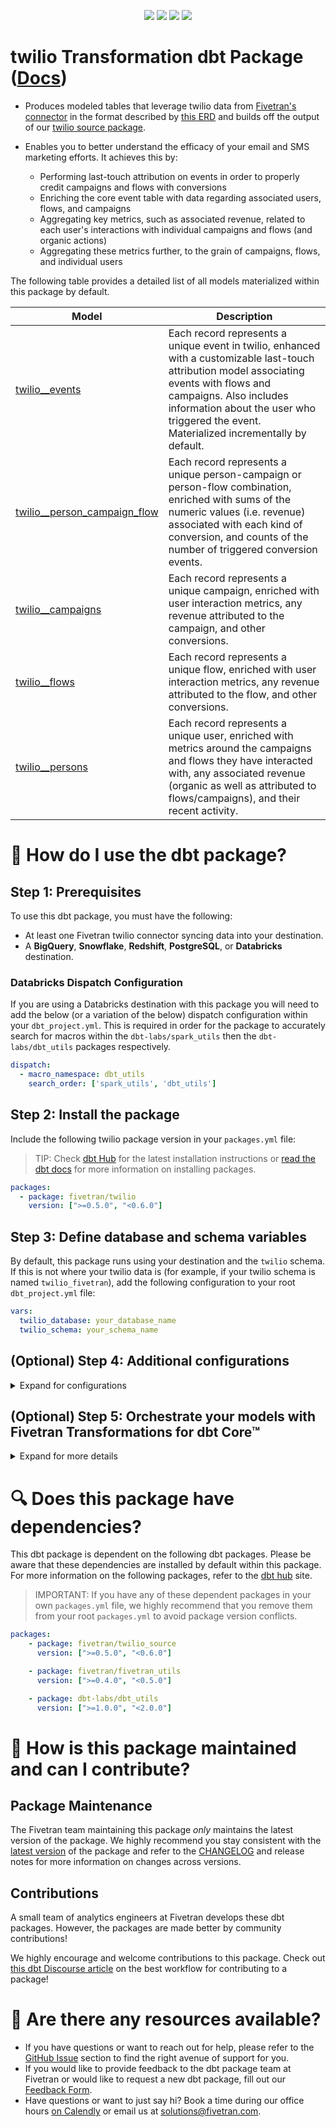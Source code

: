 <p align="center">
    <a alt="License"
        href="https://github.com/fivetran/dbt_twilio_source/blob/main/LICENSE">
        <img src="https://img.shields.io/badge/License-Apache%202.0-blue.svg" /></a>
    <a alt="dbt-core">
        <img src="https://img.shields.io/badge/dbt_Core™_version->=1.3.0_,<2.0.0-orange.svg" /></a>
    <a alt="Maintained?">
        <img src="https://img.shields.io/badge/Maintained%3F-yes-green.svg" /></a>
    <a alt="PRs">
        <img src="https://img.shields.io/badge/Contributions-welcome-blueviolet" /></a>
</p>


# twilio Transformation dbt Package ([Docs](https://fivetran.github.io/dbt_twilio/))

- Produces modeled tables that leverage twilio data from [Fivetran's connector](https://fivetran.com/docs/applications/twilio) in the format described by [this ERD](https://fivetran.com/docs/applications/twilio#schemainformation) and builds off the output of our [twilio source package](https://github.com/fivetran/dbt_twilio_source).

- Enables you to better understand the efficacy of your email and SMS marketing efforts. It achieves this by:
  - Performing last-touch attribution on events in order to properly credit campaigns and flows with conversions
  - Enriching the core event table with data regarding associated users, flows, and campaigns
  - Aggregating key metrics, such as associated revenue, related to each user's interactions with individual campaigns and flows (and organic actions)
  - Aggregating these metrics further, to the grain of campaigns, flows, and individual users

The following table provides a detailed list of all models materialized within this package by default. 

| **Model**                | **Description**                                                                                                                                |
| ------------------------ | ---------------------------------------------------------------------------------------------------------------------------------------------- |
| [twilio__events](https://github.com/fivetran/dbt_twilio/blob/main/models/twilio__events.sql)             | Each record represents a unique event in twilio, enhanced with a customizable last-touch attribution model associating events with flows and campaigns. Also includes information about the user who triggered the event. Materialized incrementally by default. |
| [twilio__person_campaign_flow](https://github.com/fivetran/dbt_twilio/blob/main/models/twilio__person_campaign_flow.sql)             | Each record represents a unique person-campaign or person-flow combination, enriched with sums of the numeric values (i.e. revenue) associated with each kind of conversion, and counts of the number of triggered conversion events. |
| [twilio__campaigns](https://github.com/fivetran/dbt_twilio/blob/main/models/twilio__campaigns.sql)             | Each record represents a unique campaign, enriched with user interaction metrics, any revenue attributed to the campaign, and other conversions. |
| [twilio__flows](https://github.com/fivetran/dbt_twilio/blob/main/models/twilio__flows.sql)             | Each record represents a unique flow, enriched with user interaction metrics, any revenue attributed to the flow, and other conversions. |
| [twilio__persons](https://github.com/fivetran/dbt_twilio/blob/main/models/twilio__persons.sql)             | Each record represents a unique user, enriched with metrics around the campaigns and flows they have interacted with, any associated revenue (organic as well as attributed to flows/campaigns), and their recent activity. |

# 🎯 How do I use the dbt package?

## Step 1: Prerequisites
To use this dbt package, you must have the following:

- At least one Fivetran twilio connector syncing data into your destination.
- A **BigQuery**, **Snowflake**, **Redshift**, **PostgreSQL**, or **Databricks** destination.

### Databricks Dispatch Configuration
If you are using a Databricks destination with this package you will need to add the below (or a variation of the below) dispatch configuration within your `dbt_project.yml`. This is required in order for the package to accurately search for macros within the `dbt-labs/spark_utils` then the `dbt-labs/dbt_utils` packages respectively.
```yml
dispatch:
  - macro_namespace: dbt_utils
    search_order: ['spark_utils', 'dbt_utils']
```


## Step 2: Install the package
Include the following twilio package version in your `packages.yml` file:
> TIP: Check [dbt Hub](https://hub.getdbt.com/) for the latest installation instructions or [read the dbt docs](https://docs.getdbt.com/docs/package-management) for more information on installing packages.
```yaml
packages:
  - package: fivetran/twilio
    version: [">=0.5.0", "<0.6.0"]
```
## Step 3: Define database and schema variables
By default, this package runs using your destination and the `twilio` schema. If this is not where your twilio data is (for example, if your twilio schema is named `twilio_fivetran`), add the following configuration to your root `dbt_project.yml` file:

```yml
vars:
  twilio_database: your_database_name
  twilio_schema: your_schema_name
```
## (Optional) Step 4: Additional configurations

<details><summary>Expand for configurations</summary>

### Unioning Multiple twilio Connectors
If you have multiple twilio connectors in Fivetran and would like to use this package on all of them simultaneously, we have provided functionality to do so. The package will union all of the data together and pass the unioned table into the transformations. You will be able to see which source it came from in the `source_relation` column of each model. To use this functionality, you will need to set either (**note that you cannot use both**) the `twilio_union_schemas` or `twilio_union_databases` variables:

```yml
# dbt_project.yml
...
config-version: 2
vars:
  twilio_source:
    twilio_union_schemas: ['twilio_usa','twilio_canada'] # use this if the data is in different schemas/datasets of the same database/project
    twilio_union_databases: ['twilio_usa','twilio_canada'] # use this if the data is in different databases/projects but uses the same schema name
```

### Attribution Lookback Window

This package attributes events to campaigns and flows via a last-touch attribution model in line with twilio's internal [attribution](https://help.twilio.com/hc/en-us/articles/115005248128). This is necessary to perform, as twilio does not automatically send attribution data for certain metrics. Read more about how the package's attribution works [here](https://github.com/fivetran/dbt_twilio/blob/main/models/intermediate/int_twilio.yml#L4) and see the source code [here](https://github.com/fivetran/dbt_twilio/blob/main/models/intermediate/int_twilio__event_attribution.sql).

By default, the package will use a lookback window of **120 hours (5 days)** for email-events and a window of **24 hours** for SMS-events. For example, if an `'Ordered Product'` conversion is tracked on April 27th, and the customer clicked a campaign email on April 24th, their purchase order event will be attributed with the email they interacted with. If the campaign was sent and opened via SMS instead of email, the `'Ordered Product'` conversion would not be attributed to any campaign.

To change either of these lookback windows, add the following configuration to your `dbt_project.yml` file:

> If you would like to disable the package's attribution process completely, set these variables to `0`.

```yml
# dbt_project.yml

...
config-version: 2

vars:
  twilio:
    twilio__email_attribution_lookback: x_number_of_hours # default = 120 hours = 5 days. MUST BE INTEGER.
    twilio__sms_attribution_lookback: y_number_of_hours # default = 24 hours. MUST BE INTEGER.
```

> Note that events already associated with campaigns or flows in twilio will never have their source attribution data overwritten by the package modeling.

### Attribution-Eligible Event Types

By default, this package will only credit email opens, email clicks, and SMS opens with conversions. That is, only flows and campaigns attached to these kinds of events will qualify for attribution in our package. This is aligned with twilio's internal [attribution model](https://help.twilio.com/hc/en-us/articles/115005248128).

However, this package allows for the customization of which events can qualify for attribution. To expand or otherwise change this filter on attribution, add the following configuration to your `dbt_project.yml` file:

```yml
# dbt_project.yml

...
config-version: 2

vars:
  twilio:
    twilio__eligible_attribution_events: ['types', 'of', 'events', 'to', 'attribute', 'conversions', 'to'] # this is case-SENSITIVE and should be in all lower-case!!
```

### Filtering Conversion Metrics to Pivot Out

The twilio dbt package pivots relevant conversion events out into metric columns in the `twilio__person_campaign_flow`, `twilio__campaigns`, `twilio__flows`, and `twilio__persons` models. The package will sum up revenue attributed to each person's interactions with flows and campaigns (plus organic actions), count the instances of each kind of triggered conversion, and, at the flow and campaign grain, count the number of unique people who converted. The package splits up events to pivot out into two variables, `twilio__count_metrics` and `twilio__sum_revenue_metrics`, which will record the count of events/users and their associated revenue values, respectively.

By default, the package is configured to pivot out the below metrics. To change the conversion events that are pivoted out, tailor the following configuration to your desired metrics in your `dbt_project.yml` file:

```yml
# dbt_project.yml

...
config-version: 2

vars:
  twilio: # case insensitive 
    twilio__count_metrics: 
      - 'Active on Site'
      - 'Viewed Product'
      - 'Ordered Product'
      - 'Placed Order'
      - 'Refunded Order'
      - 'Received Email'
      - 'Clicked Email'
      - 'Opened Email'
      - 'Marked Email as Spam'
      - 'Unsubscribed'
      - 'Received SMS'
      - 'Clicked SMS'
      - 'Sent SMS'
      - 'Unsubscribed from SMS'

    twilio__sum_revenue_metrics:
      - 'Refunded Order'
      - 'Placed Order'
      - 'Ordered Product'
      - 'checkout started'
      - 'cancelled order'
```

### Passthrough Columns

Additionally, the twilio package includes all source columns defined in the [macros folder](https://github.com/fivetran/dbt_twilio_source/tree/main/macros) of the source package. We highly recommend including custom fields in this package as models now only bring in the standard fields for the `EVENT` and `PERSON` tables.

You can add more columns using our passthrough column variables. These variables allow for the passthrough fields to be aliased (`alias`) and casted (`transform_sql`) if desired, although it is not required. Datatype casting is configured via a SQL snippet within the `transform_sql` key. You may add the desired SQL snippet while omitting the `as field_name` part of the casting statement - this will be dealt with by the alias attribute - and your custom passthrough fields will be casted accordingly.

Use the following format for declaring the respective passthrough variables:

```yml
# dbt_project.yml

...
vars:
  twilio__event_pass_through_columns: 
    - name:           "property_field_id"
      alias:          "new_name_for_this_field_id"
      transform_sql:  "cast(new_name_for_this_field as int64)"
    - name:           "this_other_field"
      transform_sql:  "cast(this_other_field as string)"
  twilio__person_pass_through_columns:
    - name:           "custom_crazy_field_name"
      alias:          "normal_field_name"
```

### Changing the Build Schema

By default, this package will build the twilio final models within a schema titled (`<target_schema>` + `_twilio`), intermediate models in (`<target_schema>` + `_int_twilio`), and staging models within a schema titled (`<target_schema>` + `_stg_twilio`) in your target database. If this is not where you would like your modeled twilio data to be written to, add the following configuration to your `dbt_project.yml` file:

```yml
# dbt_project.yml

...
models:
  twilio:
    +schema: my_new_schema_name # leave blank for just the target_schema
    intermediate:
      +schema: my_new_schema_name # leave blank for just the target_schema
  twilio_source:
    +schema: my_new_schema_name # leave blank for just the target_schema
```

> Note that if your profile does not have permissions to create schemas in your warehouse, you can set each `+schema` to blank. The package will then write all tables to your pre-existing target schema.

### Change the source table references
If an individual source table has a different name than the package expects, add the table name as it appears in your destination to the respective variable:

> IMPORTANT: See this project's [`dbt_project.yml`](https://github.com/fivetran/dbt_twilio/blob/main/dbt_project.yml) variable declarations to see the expected names.

```yml
vars:
    twilio_<default_source_table_name>_identifier: your_table_name 
```

</details>

## (Optional) Step 5: Orchestrate your models with Fivetran Transformations for dbt Core™  
<details><summary>Expand for more details</summary>

Fivetran offers the ability for you to orchestrate your dbt project through [Fivetran Transformations for dbt Core™](https://fivetran.com/docs/transformations/dbt). Learn how to set up your project for orchestration through Fivetran in our [Transformations for dbt Core setup guides](https://fivetran.com/docs/transformations/dbt#setupguide).

</details>

# 🔍 Does this package have dependencies?
This dbt package is dependent on the following dbt packages. Please be aware that these dependencies are installed by default within this package. For more information on the following packages, refer to the [dbt hub](https://hub.getdbt.com/) site.
> IMPORTANT: If you have any of these dependent packages in your own `packages.yml` file, we highly recommend that you remove them from your root `packages.yml` to avoid package version conflicts.
    
```yml
packages:
    - package: fivetran/twilio_source
      version: [">=0.5.0", "<0.6.0"]

    - package: fivetran/fivetran_utils
      version: [">=0.4.0", "<0.5.0"]

    - package: dbt-labs/dbt_utils
      version: [">=1.0.0", "<2.0.0"]
```
# 🙌 How is this package maintained and can I contribute?
## Package Maintenance
The Fivetran team maintaining this package _only_ maintains the latest version of the package. We highly recommend you stay consistent with the [latest version](https://hub.getdbt.com/fivetran/twilio/latest/) of the package and refer to the [CHANGELOG](https://github.com/fivetran/dbt_twilio/blob/main/CHANGELOG.md) and release notes for more information on changes across versions.

## Contributions
A small team of analytics engineers at Fivetran develops these dbt packages. However, the packages are made better by community contributions! 

We highly encourage and welcome contributions to this package. Check out [this dbt Discourse article](https://discourse.getdbt.com/t/contributing-to-a-dbt-package/657) on the best workflow for contributing to a package!

# 🏪 Are there any resources available?
- If you have questions or want to reach out for help, please refer to the [GitHub Issue](https://github.com/fivetran/dbt_twilio/issues/new/choose) section to find the right avenue of support for you.
- If you would like to provide feedback to the dbt package team at Fivetran or would like to request a new dbt package, fill out our [Feedback Form](https://www.surveymonkey.com/r/DQ7K7WW).
- Have questions or want to just say hi? Book a time during our office hours [on Calendly](https://calendly.com/fivetran-solutions-team/fivetran-solutions-team-office-hours) or email us at solutions@fivetran.com.
